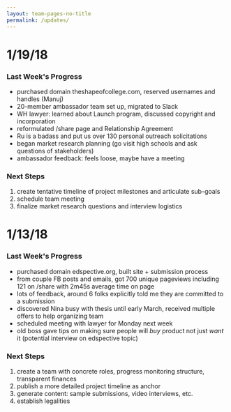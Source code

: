 ```yaml
---
layout: team-pages-no-title
permalink: /updates/
---
```


# 1/19/18

### Last Week's Progress

- purchased domain theshapeofcollege.com, reserved usernames and handles (Manuj)
- 20-member ambassador team set up, migrated to Slack
- WH lawyer: learned about Launch program, discussed copyright and incorporation
- reformulated /share page and Relationship Agreement
- Ru is a badass and put us over 130 personal outreach solicitations
- began market research planning (go visit high schools and ask questions of stakeholders)
- ambassador feedback: feels loose, maybe have a meeting

### Next Steps

1. create tentative timeline of project milestones and articulate sub-goals
2. schedule team meeting
3. finalize market research questions and interview logistics

# 1/13/18

### Last Week's Progress

- purchased domain edspective.org, built site + submission process
- from couple FB posts and emails, got 700 unique pageviews including 121 on /share with 2m45s average time on page
- lots of feedback, around 6 folks explicitly told me they are committed to a submission
- discovered Nina busy with thesis until early March, received multiple offers to help organizing team
- scheduled meeting with lawyer for Monday next week
- old boss gave tips on making sure people will _buy_ product not just _want_ it (potential interview on edspective topic)

### Next Steps

1. create a team with concrete roles, progress monitoring structure, transparent finances
2. publish a more detailed project timeline as anchor
3. generate content: sample submissions, video interviews, etc.
4. establish legalities

